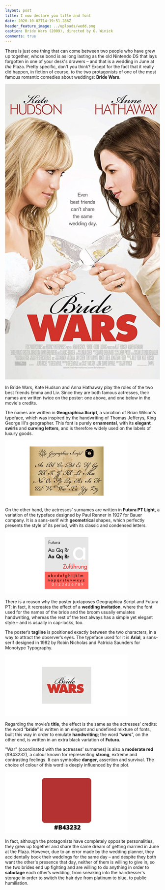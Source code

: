 ```yaml
---
layout: post
title: I now declare you title and font
date: 2020-10-02T14:19:51.286Z
header_feature_image: ../uploads/wedd.png
caption: Bride Wars (2009), directed by G. Winick
comments: true
---
```

There is just one thing that can come between two people who have grew up together, whose bond is as long lasting as the old Nintendo DS that lays forgotten in one of your desk's drawers – and that is a wedding in June at *the* Plaza. Pretty specific, don't you think? Except for the fact that it really did happen, in fiction of course, to the two protagonists of one of the most famous romantic comedies about weddings: **Bride Wars**.

![This movie's poster [credit: IMDb]](../uploads/mv5bmtuyntg2otuwn15bml5banbnxkftztgwnzezmzg5mti-._v1_uy1200_cr90-0-630-1200_al_.jpg)

In Bride Wars, Kate Hudson and Anna Hathaway play the roles of the two best friends Emma and Liv. Since they are both famous actresses, their names are written twice on the poster: one above, and one below in the movie's credits.

The names are written in **Geographica Script**, a variation of Brian Wilson's typeface, which was inspired by the handwriting of Thomas Jefferys, King George III's geographer. This font is purely **ornamental**, with its **elegant swirls** and **curving letters**, and is therefore widely used on the labels of luxury goods.

![[credit: Oldfonts.com]](../uploads/script.png)

On the other hand, the actresses' surnames are written in **Futura PT Light**, a variation of the typeface designed by Paul Renner in 1927 for Bauer company. It is a sans-serif with **geometrical** shapes, which perfectly presents the style of its period, with its classic and condensed letters.

![[credit: Wikipedia]](../uploads/futura.png)

There is a reason why the poster juxtaposes Geographica Script and Futura PT; in fact, it recreates the effect of a **wedding invitation**, where the font used for the names of the bride and the broom usually emulates handwriting, whereas the rest of the text always has a simple yet elegant style – and is usually in cap-locks, too.

The poster’s **tagline** is positioned exactly between the two characters, in a way to attract the observer’s eyes. The typeface used for it is **Arial**, a sans-serif designed in 1982 by Robin Nicholas and Patricia Saunders for Monotype Typography.

![](../uploads/title.png)

Regarding the movie’s **title**, the effect is the same as the actresses’ credits: the word “**bride**” is written in an elegant and undefined mixture of fonts, built this way in order to emulate **handwriting**; the word “**wars**”, on the other end, is written in an extra black variation of **Futura**.

"War" (coordinated with the actresses’ surnames) is also a **moderate red** (#B43232), a colour known for representing **strong**, extreme and contrasting feelings. It can symbolise **danger**, assertion and survival. The choice of colour of this word is deeply influenced by the plot.

![](../uploads/red.png)

In fact, although the protagonists have completely opposite personalities, they grew up together and share the same dream of getting married in June at the Plaza. However, due to an error made by the wedding planner, they accidentally book their weddings for the same day – and despite they both want the other's presence that day, neither of them is willing to give in, so the two brides end up fighting and are willing to do anything in order to **sabotage** each other’s wedding, from sneaking into the hairdresser's storage in order to switch the hair dye from platinum to blue, to public humiliation.